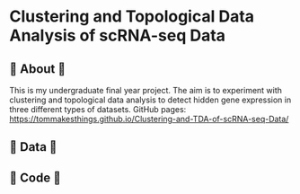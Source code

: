 # Clustering and Topological Data Analysis of scRNA-seq Data
##  🧬 About 🧬
This is my undergraduate final year project. The aim is to experiment with clustering and topological data analysis to detect hidden gene expression in three different types of datasets.
GitHub pages: https://tommakesthings.github.io/Clustering-and-TDA-of-scRNA-seq-Data/

##  🧬 Data 🧬

##  🧬 Code 🧬
